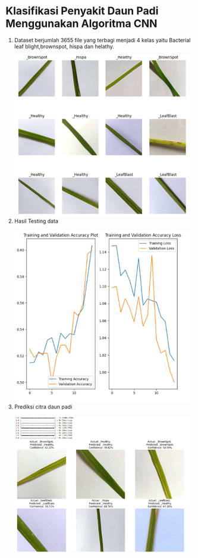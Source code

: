 <h1>Klasifikasi Penyakit Daun Padi Menggunakan Algoritma CNN</h1>
<ol> 
  <li> Dataset berjumlah 3655 file yang terbagi menjadi 4 kelas yaitu Bacterial leaf blight,brownspot, hispa dan helathy.
  <br><br>
  <img src="https://github.com/Nazifatul-Fadhilah/klasifikasi-penyakit-daun-padi/blob/main/dataset.png"/>
  </li>
  <li> Hasil Testing data
  <br><br>
  <img src='https://github.com/Nazifatul-Fadhilah/klasifikasi-penyakit-daun-padi/blob/main/Akurasi.png'/>
  <br></li>
  <li>Prediksi citra daun padi
  <br><br>
  <img src="https://github.com/Nazifatul-Fadhilah/klasifikasi-penyakit-daun-padi/blob/main/Prediksi%20Daun%20Padi.png"/>
  </li>
</ol>
